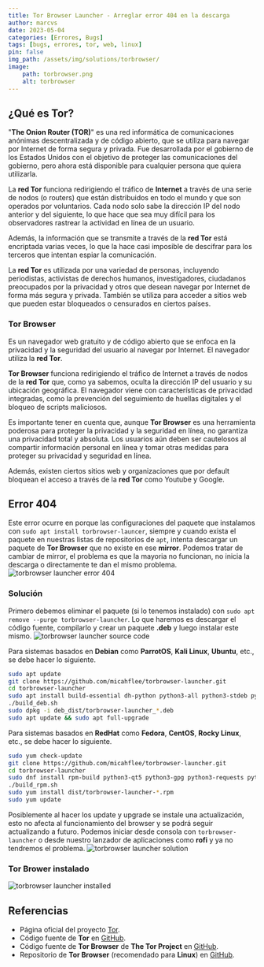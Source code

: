 ```yaml
---
title: Tor Browser Launcher - Arreglar error 404 en la descarga
author: marcvs
date: 2023-05-04
categories: [Errores, Bugs]
tags: [bugs, errores, tor, web, linux]
pin: false
img_path: /assets/img/solutions/torbrowser/
image:
    path: torbrowser.png
    alt: torbrowser
---
```


## ¿Qué es Tor?
"**The Onion Router (TOR)**" es una red informática de comunicaciones anónimas descentralizada y de código abierto, que se utiliza para navegar por Internet de forma segura y privada. Fue desarrollada por el gobierno de los Estados Unidos con el objetivo de proteger las comunicaciones del gobierno, pero ahora está disponible para cualquier persona que quiera utilizarla.

La **red Tor** funciona redirigiendo el tráfico de **Internet** a través de una serie de nodos (o routers) que están distribuidos en todo el mundo y que son operados por voluntarios. Cada nodo solo sabe la dirección IP del nodo anterior y del siguiente, lo que hace que sea muy difícil para los observadores rastrear la actividad en línea de un usuario.

Además, la información que se transmite a través de la **red Tor** está encriptada varias veces, lo que la hace casi imposible de descifrar para los terceros que intentan espiar la comunicación.

La **red Tor** es utilizada por una variedad de personas, incluyendo periodistas, activistas de derechos humanos, investigadores, ciudadanos preocupados por la privacidad y otros que desean navegar por Internet de forma más segura y privada. También se utiliza para acceder a sitios web que pueden estar bloqueados o censurados en ciertos países.

### Tor Browser
Es un navegador web gratuito y de código abierto que se enfoca en la privacidad y la seguridad del usuario al navegar por Internet. El navegador utiliza la **red Tor**.

**Tor Browser** funciona redirigiendo el tráfico de Internet a través de nodos de la **red Tor** que, como ya sabemos, oculta la dirección IP del usuario y su ubicación geográfica. El navegador viene con características de privacidad integradas, como la prevención del seguimiento de huellas digitales y el bloqueo de scripts maliciosos.

Es importante tener en cuenta que, aunque **Tor Browser** es una herramienta poderosa para proteger la privacidad y la seguridad en línea, no garantiza una privacidad total y absoluta. Los usuarios aún deben ser cautelosos al compartir información personal en línea y tomar otras medidas para proteger su privacidad y seguridad en línea.

Además, existen ciertos sitios web y organizaciones que por default bloquean el acceso a través de la **red Tor** como Youtube y Google.

## Error 404
Este error ocurre en porque las configuraciones del paquete que instalamos con `sudo apt install torbrowser-launcer`, siempre y cuando exista el paquete en nuestras listas de repositorios de `apt`, intenta descargar un paquete de **Tor Browser** que no existe en ese **mirror**. Podemos tratar de cambiar de mirror, el problema es que la mayoria no funcionan, no inicia la descarga o directamente te dan el mismo problema.
![torbrowser launcher error 404](error404.png)

### Solución
Primero debemos eliminar el paquete (si lo tenemos instalado) con `sudo apt remove --purge torbrowser-launcher`. Lo que haremos es descargar el código fuente, compilarlo y crear un paquete **.deb** y luego instalar este mismo.
![torbrowser launcher source code](source-code.png)

Para sistemas basados en **Debian** como **ParrotOS**, **Kali Linux**, **Ubuntu**, etc., se debe hacer lo siguiente.
```bash
sudo apt update
git clone https://github.com/micahflee/torbrowser-launcher.git
cd torbrowser-launcher
sudo apt install build-essential dh-python python3-all python3-stdeb python3-pyqt5 python3-gpg python3-requests python3-socks python3-packaging gnupg2 tor
./build_deb.sh
sudo dpkg -i deb_dist/torbrowser-launcher_*.deb
sudo apt update && sudo apt full-upgrade
```

Para sistemas basados en **RedHat** como **Fedora**, **CentOS**, **Rocky Linux**, etc., se debe hacer lo siguiente.
```bash
sudo yum check-update
git clone https://github.com/micahflee/torbrowser-launcher.git
cd torbrowser-launcher
sudo dnf install rpm-build python3-qt5 python3-gpg python3-requests python3-pysocks python3-packaging gnupg2 tor
./build_rpm.sh
sudo yum install dist/torbrowser-launcher-*.rpm
sudo yum update
```

Posiblemente al hacer los update y upgrade se instale una actualización, esto no afecta al funcionamiento del browser y se podrá seguir actualizando a futuro. Podemos iniciar desde consola con `torbrowser-launcher` o desde nuestro lanzador de aplicaciones como **rofi** y ya no tendremos el problema.
![torbrowser launcher solution](solved.png)

### Tor Brower instalado
![torbrowser launcher installed](installed.png)

## Referencias
* Página oficial del proyecto [Tor](https://www.torproject.org/es/).
* Código fuente de **Tor** en [GitHub](https://github.com/torproject/tor).
* Código fuente de **Tor Browser** de **The Tor Project** en [GitHub](https://github.com/micahflee/torbrowser-launcher).
* Repositorio de **Tor Browser** (recomendado para **Linux**) en [GitHub](https://github.com/torproject/torbrowser-releases).
